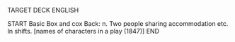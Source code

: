 TARGET DECK
ENGLISH

START
Basic
Box and cox
Back: n. Two people sharing accommodation etc. In shifts. [names of characters in a play (1847)]
END
